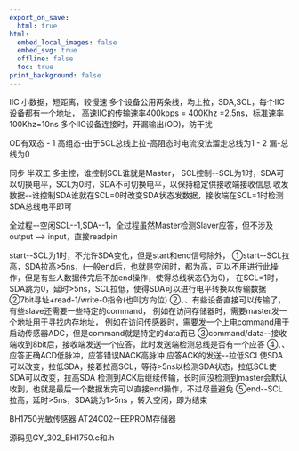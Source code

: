```yaml
---
export_on_save:
  html: true
html:
  embed_local_images: false
  embed_svg: true
  offline: false
  toc: true
print_background: false
---
```



IIC  小数据，短距离，较慢速
多个设备公用两条线，均上拉，SDA,SCL，每个IIC设备都有一个地址，
高速IIC的传输速率400kbps = 400Khz =2.5ns，标准速率100Khz=10ns
多个IIC设备连接时，开漏输出(OD)，防干扰

OD有双态 - 1 高组态-由于SCL总线上拉-高阻态时电流没法溜走总线为1
	 - 2 漏-总线为0

同步 半双工 多主控，谁控制SCL谁就是Master，
SCL控制--SCL为1时，SDA可以切换电平，SCL为0时，SDA不可切换电平，以保持稳定供接收端接收信息
收发数据--谁控制SDA谁就在SCL=0时改变SDA状态发数据，接收端在SCL=1时检测SDA总线电平即可

全过程--空闲SCL--1,SDA--1，全过程虽然Master检测Slaver应答，但不涉及output --> input，直接readpin

start--SCL为1时，不允许SDA变化，但是start和end信号除外，
①start--SCL拉高，SDA拉高>5ns，(一般end后，也就是空闲时，都为高，可以不用进行此操作，但是有些人数据传完后不加end操作，使得总线状态仍为0)，
在SCL=1时，SDA跳为0，延时>5ns，SCL拉低，使得SDA可以进行电平转换以传输数据
②7bit寻址+read-1/write-0指令(也叫方向位)
②、、有些设备直接可以传输了，有些slave还需要一些特定的command，
例如在访问存储器时，需要master发一个地址用于寻找内存地址，
例如在访问传感器时，需要发一个上电command用于启动传感器ADC，但是command就是特定的data而已
③command/data--接收端收到8bit后，接收端发送一个应答，此时发送端检测总线是否有一个应答
④、、应答正确ACD低脉冲，应答错误NACK高脉冲
应答ACK的发送--拉低SCL使SDA可以改变，拉低SDA，接着拉高SCL，等待>5ns以检测SDA状态，拉低SCL使SDA可以改变，拉高SDA
检测到ACK后继续传输，长时间没检测到master会默认收到，也就是最后一个数据发完可以直接end操作，不过尽量避免
⑤end--SCL拉高，延时>5ns，SDA跳为1>5ns  ，转入空闲，即为结束

BH1750光敏传感器
AT24C02--EEPROM存储器

源码见GY_302_BH1750.c和.h


